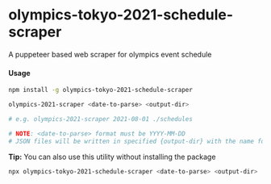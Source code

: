 # olympics-tokyo-2021-schedule-scraper
A puppeteer based web scraper for olympics event schedule

#### Usage

````bash
npm install -g olympics-tokyo-2021-schedule-scraper

olympics-2021-scraper <date-to-parse> <output-dir>

# e.g. olympics-2021-scraper 2021-08-01 ./schedules

# NOTE: <date-to-parse> format must be YYYY-MM-DD
# JSON files will be written in specified {output-dir} with the name format 'olympics-schedule-{date-to-parse}.json'
````

**Tip:** You can also use this utility without installing the package

````bash
npx olympics-tokyo-2021-schedule-scraper <date-to-parse> <output-dir>
````